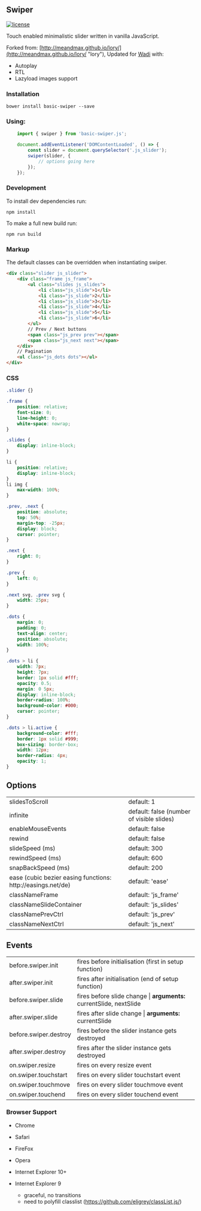 
## Swiper
[![license](http://img.shields.io/badge/license-MIT-blue.svg?style=flat)](https://raw.githubusercontent.com/meandmax/lory/master/LICENSE)

Touch enabled minimalistic slider written in vanilla JavaScript.

Forked from: [http://meandmax.github.io/lory/](http://meandmax.github.io/lory/ "lory"), Updated for [Wadi](https://en-sa.wadi.com) with:
- Autoplay
- RTL
- Lazyload images support

### Installation

```
bower install basic-swiper --save
```

### Using:

```js
    import { swiper } from 'basic-swiper.js';

    document.addEventListener('DOMContentLoaded', () => {
        const slider = document.querySelector('.js_slider');
        swiper(slider, {
            // options going here
        });
    });
```

### Development

To install dev dependencies run:
```
npm install
```
To make a full new build run:
```
npm run build
```

### Markup
The default classes can be overridden when instantiating swiper.
```html
<div class="slider js_slider">
    <div class="frame js_frame">
        <ul class="slides js_slides">
            <li class="js_slide">1</li>
            <li class="js_slide">2</li>
            <li class="js_slide">3</li>
            <li class="js_slide">4</li>
            <li class="js_slide">5</li>
            <li class="js_slide">6</li>
        </ul>
        // Prev / Next buttons
        <span class="js_prev prev"></span>
        <span class="js_next next"></span>
    </div>
    // Pagination
    <ul class="js_dots dots"></ul>
</div>
```

### CSS

```css
.slider {}

.frame {
    position: relative;
    font-size: 0;
    line-height: 0;
    white-space: nowrap;
}

.slides {
    display: inline-block;
}

li {
    position: relative;
    display: inline-block;
}
li img {
    max-width: 100%;
}

.prev, .next {
    position: absolute;
    top: 50%;
    margin-top: -25px;
    display: block;
    cursor: pointer;
}

.next {
    right: 0;
}

.prev {
    left: 0;
}

.next svg, .prev svg {
    width: 25px;
}

.dots {
    margin: 0;
    padding: 0;
    text-align: center;
    position: absolute;
    width: 100%;
}

.dots > li {
    width: 7px;
    height: 7px;
    border: 1px solid #fff;
    opacity: 0.5;
    margin: 0 5px;
    display: inline-block;
    border-radius: 100%;
    background-color: #000;
    cursor: pointer;
}

.dots > li.active {
    background-color: #fff;
    border: 1px solid #999;
    box-sizing: border-box;
    width: 12px;
    border-radius: 4px;
    opacity: 1;
}
```

## Options

<table>
    <tr>
        <td>slidesToScroll</td>
        <td>default: 1</td>
    </tr>
    <tr>
        <td>infinite</td>
        <td>default: false (number of visible slides)</td>
    </tr>
    <tr>
        <td>enableMouseEvents</td>
        <td>default: false</td>
    </tr>
    <tr>
        <td>rewind</td>
        <td>default: false</td>
    </tr>
    <tr>
        <td>slideSpeed (ms)</td>
        <td>default: 300</td>
    </tr>
    <tr>
        <td>rewindSpeed (ms)</td>
        <td>default: 600</td>
    </tr>
    <tr>
        <td>snapBackSpeed (ms)</td>
        <td>default: 200</td>
    </tr>
    <tr>
        <td>ease (cubic bezier easing functions: http://easings.net/de)</td>
        <td>default: 'ease'</td>
    </tr>
    <tr>
        <td>classNameFrame</td>
        <td>default: 'js_frame'</td>
    </tr>
    <tr>
        <td>classNameSlideContainer</td>
        <td>default: 'js_slides'</td>
    </tr>
    <tr>
        <td>classNamePrevCtrl</td>
        <td>default: 'js_prev'</td>
    </tr>
    <tr>
        <td>classNameNextCtrl</td>
        <td>default: 'js_next'</td>
    </tr>
</table>

## Events

<table>
    <tr>
        <td>before.swiper.init</td>
        <td>fires before initialisation (first in setup function)</td>
    </tr>
    <tr>
        <td>after.swiper.init</td>
        <td>fires after initialisation (end of setup function)</td>
    </tr>
    <tr>
        <td>before.swiper.slide</td>
        <td>fires before slide change | <strong>arguments:</strong> currentSlide, nextSlide</td>
    </tr>
    <tr>
        <td>after.swiper.slide</td>
        <td>fires after slide change | <strong>arguments:</strong> currentSlide</td>
    </tr>
    <tr>
        <td>before.swiper.destroy</td>
        <td>fires before the slider instance gets destroyed</td>
    </tr>
    <tr>
        <td>after.swiper.destroy</td>
        <td>fires after the slider instance gets destroyed</td>
    </tr>
    <tr>
        <td>on.swiper.resize</td>
        <td>fires on every resize event</td>
    </tr>
    <tr>
        <td>on.swiper.touchstart</td>
        <td>fires on every slider touchstart event</td>
    </tr>
    <tr>
        <td>on.swiper.touchmove</td>
        <td>fires on every slider touchmove event</td>
    </tr>
    <tr>
        <td>on.swiper.touchend</td>
        <td>fires on every slider touchend event</td>
    </tr>
</table>

### Browser Support

* Chrome
* Safari
* FireFox
* Opera
* Internet Explorer 10+

* Internet Explorer 9
    - graceful, no transitions
    - need to polyfill classlist (https://github.com/eligrey/classList.js/)
